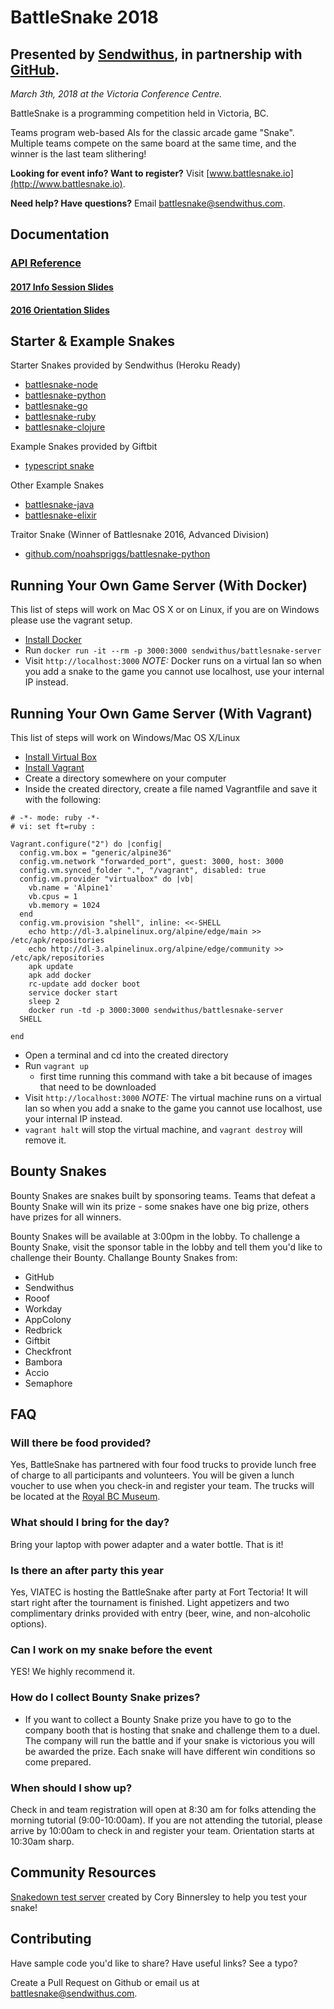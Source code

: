 # BattleSnake 2018

## Presented by [Sendwithus](https://www.sendwithus.com), in partnership with [GitHub](https://github.com/).

_March 3th, 2018 at the Victoria Conference Centre._

BattleSnake is a programming competition held in Victoria, BC.

Teams program web-based AIs for the classic arcade game "Snake". Multiple teams compete on the same board at the same time, and the winner is the last team slithering!

__Looking for event info? Want to register?__ Visit [www.battlesnake.io](http://www.battlesnake.io).

__Need help? Have questions?__ Email [battlesnake@sendwithus.com](mailto:battlesnake@sendwithus.com).

## Documentation

### [API Reference](https://github.com/sendwithus/battlesnake-server/)

#### [2017 Info Session Slides](http://sendwithus.github.io/battlesnake/present/#/)

#### [2016 Orientation Slides](https://docs.google.com/presentation/d/1iD2xZthNFaWeNfgPr6KjR8e7O80Pua9mdQje3i8782A/edit?usp=sharing)

## Starter & Example Snakes

Starter Snakes provided by Sendwithus (Heroku Ready)

* [battlesnake-node](https://github.com/sendwithus/battlesnake-node)
* [battlesnake-python](https://github.com/sendwithus/battlesnake-python)
* [battlesnake-go](https://github.com/sendwithus/battlesnake-go)
* [battlesnake-ruby](https://github.com/sendwithus/battlesnake-ruby)
* [battlesnake-clojure](https://github.com/sendwithus/battlesnake-clojure)

Example Snakes provided by Giftbit

* [typescript snake](https://github.com/Giftbit/battlesnake-node-typescript)

Other Example Snakes

* [battlesnake-java](https://github.com/tflinz/BasicBattleSnake2018)
* [battlesnake-elixir](https://github.com/nbw/battlesnake-elixir)

Traitor Snake (Winner of Battlesnake 2016, Advanced Division)

* [github.com/noahspriggs/battlesnake-python](https://github.com/noahspriggs/battlesnake-python)

## Running Your Own Game Server (With Docker)

This list of steps will work on Mac OS X or on Linux, if you are on Windows please use the vagrant setup.

* [Install Docker](https://docs.docker.com/install/)
* Run `docker run -it --rm -p 3000:3000 sendwithus/battlesnake-server`
* Visit `http://localhost:3000` *NOTE:* Docker runs on a virtual lan so when you add a snake to the game you cannot use localhost, use your internal IP instead.

## Running Your Own Game Server (With Vagrant)

This list of steps will work on Windows/Mac OS X/Linux

* [Install Virtual Box](https://www.virtualbox.org/wiki/Downloads)
* [Install Vagrant](https://www.vagrantup.com/downloads.html)
* Create a directory somewhere on your computer
* Inside the created directory, create a file named Vagrantfile and save it with the following:

```vagrantfile
# -*- mode: ruby -*-
# vi: set ft=ruby :

Vagrant.configure("2") do |config|
  config.vm.box = "generic/alpine36"
  config.vm.network "forwarded_port", guest: 3000, host: 3000
  config.vm.synced_folder ".", "/vagrant", disabled: true
  config.vm.provider "virtualbox" do |vb|
    vb.name = 'Alpine1'
    vb.cpus = 1
    vb.memory = 1024
  end
  config.vm.provision "shell", inline: <<-SHELL
    echo http://dl-3.alpinelinux.org/alpine/edge/main >> /etc/apk/repositories
    echo http://dl-3.alpinelinux.org/alpine/edge/community >> /etc/apk/repositories
    apk update
    apk add docker
    rc-update add docker boot
    service docker start
    sleep 2
    docker run -td -p 3000:3000 sendwithus/battlesnake-server
  SHELL

end
```

* Open a terminal and cd into the created directory
* Run `vagrant up`
  * first time running this command with take a bit because of images that need to be downloaded
* Visit `http://localhost:3000` *NOTE:* The virtual machine runs on a virtual lan so when you add a snake to the game you cannot use localhost, use your internal IP instead.
* `vagrant halt` will stop the virtual machine, and `vagrant destroy` will remove it.

## Bounty Snakes

Bounty Snakes are snakes built by sponsoring teams. Teams that defeat a Bounty Snake will win its prize - some snakes have one big prize, others have prizes for all winners.

Bounty Snakes will be available at 3:00pm in the lobby. To challenge a Bounty Snake, visit the sponsor table in the lobby and tell them you'd like to challenge their Bounty. Challange Bounty Snakes from:

* GitHub
* Sendwithus
* Rooof
* Workday
* AppColony
* Redbrick
* Giftbit
* Checkfront
* Bambora
* Accio
* Semaphore

## FAQ

### Will there be food provided?

Yes, BattleSnake has partnered with four food trucks to provide lunch free of charge to all participants and volunteers. You will be given a lunch voucher to use when you check-in and register your team. The trucks will be located at the [Royal BC Museum](http://royalbcmuseum.bc.ca/visit/plan-your-visit/eat-drink).

### What should I bring for the day?

Bring your laptop with power adapter and a water bottle. That is it!

### Is there an after party this year

Yes, VIATEC is hosting the BattleSnake after party at Fort Tectoria! It will start right after the tournament is finished. Light appetizers and two complimentary drinks provided with entry (beer, wine, and non-alcoholic options).

### Can I work on my snake before the event

YES! We highly recommend it.

### How do I collect Bounty Snake prizes?

* If you want to collect a Bounty Snake prize you have to go to the company booth that is hosting that snake and challenge them to a duel. The company will run the battle and if your snake is victorious you will be awarded the prize. Each snake will have different win conditions so come prepared.

### When should I show up?

Check in and team registration will open at 8:30 am for folks attending the morning tutorial (9:00-10:00am). If you are not attending the tutorial, please arrive by 10:00am to check in and register your team. Orientation starts at 10:30am sharp.

## Community Resources

[Snakedown test server](https://play.snakedown.com/) created by Cory Binnersley to help you test your snake!

## Contributing

Have sample code you'd like to share? Have useful links? See a typo?

Create a Pull Request on Github or email us at [battlesnake@sendwithus.com](mailto:battlesnake@sendwithus.com).
